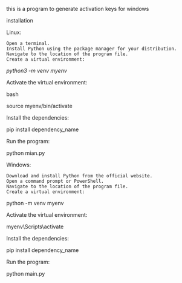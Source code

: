 this is a program to generate activation keys for windows

installation

Linux:

    Open a terminal.
    Install Python using the package manager for your distribution.
    Navigate to the location of the program file.
    Create a virtual environment:

*python3 -m venv myenv*

Activate the virtual environment:

bash

source myenv/bin/activate

Install the dependencies:

pip install dependency_name

Run the program:

python mian.py


  Windows:

    Download and install Python from the official website.
    Open a command prompt or PowerShell.
    Navigate to the location of the program file.
    Create a virtual environment:

python -m venv myenv

Activate the virtual environment:

myenv\Scripts\activate

Install the dependencies:

pip install dependency_name

Run the program:

python main.py   
